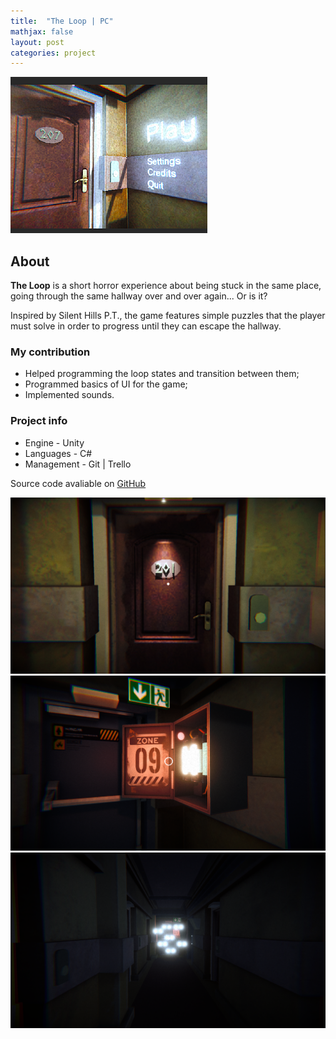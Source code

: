 ```yaml
---
title:  "The Loop | PC"
mathjax: false
layout: post
categories: project
---
```


![Banner](/assets/img/theloop_0.png)

## About

<div>
  <p><strong>The Loop</strong> is a short horror experience about being stuck in the same place, going through the same hallway over and over again... Or is it?</p>
  <p>Inspired by Silent Hills P.T., the game features simple puzzles that the player must solve in order to progress until they can escape the hallway.</p>
</div>


<div>
  <h3><strong>My contribution</strong></h3>
  <ul>
      <li>Helped programming the loop states and transition between them;</li>
      <li>Programmed basics of UI for the game;</li>
      <li>Implemented sounds.</li>
  </ul>
</div>

<div>
  <h3><strong>Project info</strong></h3>
  <ul>
      <li>Engine - Unity</li>
      <li>Languages - C#</li>
      <li>Management - Git | Trello</li>
  </ul>
  Source code avaliable on <a href="https://github.com/joaocavacos/MAD_LimitedSpace" target="_blank">GitHub</a>
</div>

![Banner](/assets/img/theloop_1.png)
![Banner](/assets/img/theloop_2.png)
![Banner](/assets/img/theloop_3.png)
